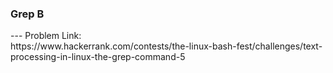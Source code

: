 <h3>Grep B</h3>
---
Problem Link:<br/>
https://www.hackerrank.com/contests/the-linux-bash-fest/challenges/text-processing-in-linux-the-grep-command-5
